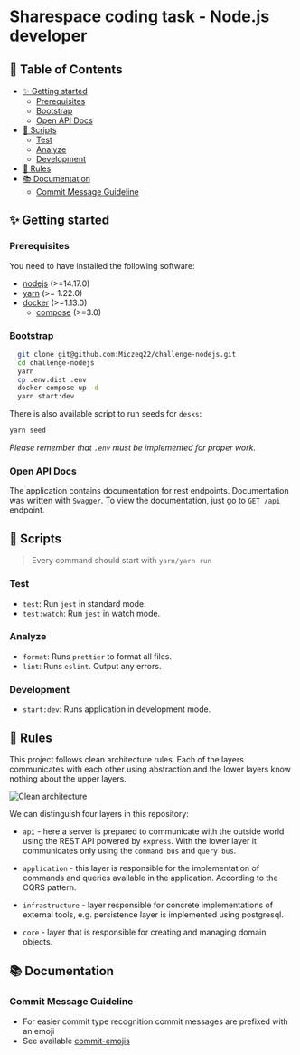 # Sharespace coding task - Node.js developer

## 📖 Table of Contents

- [✨ Getting started](#%e2%9c%a8-getting-started)
  - [Prerequisites](#prerequisites)
  - [Bootstrap](#bootstrap)
  - [Open API Docs](#open-api-docs)
- [📜 Scripts](#%f0%9f%93%9c-scripts)
  - [Test](#test)
  - [Analyze](#analyze)
  - [Development](#development)
- [📏 Rules](#%f0%9f%93%8f-rules)
- [📚 Documentation](#%f0%9f%93%9a-documentation)
  - [Commit Message Guideline](#commit-message-guideline)

## ✨ Getting started

### Prerequisites

You need to have installed the following software:

- [nodejs](https://nodejs.org/en/) (>=14.17.0)
- [yarn](https://yarnpkg.com/) (>= 1.22.0)
- [docker](https://www.docker.com/) (>=1.13.0)
  - [compose](https://docs.docker.com/compose/) (>=3.0)

### Bootstrap

```bash
  git clone git@github.com:Miczeq22/challenge-nodejs.git
  cd challenge-nodejs
  yarn
  cp .env.dist .env
  docker-compose up -d
  yarn start:dev
```

There is also available script to run seeds for `desks`:

```bash
yarn seed
```

_Please remember that `.env` must be implemented for proper work._

### Open API Docs

The application contains documentation for rest endpoints. Documentation was written with `Swagger`. To view the documentation, just go to `GET /api` endpoint.

## 📜 Scripts

> Every command should start with `yarn/yarn run`

### Test

- `test`: Run `jest` in standard mode.
- `test:watch`: Run `jest` in watch mode.

### Analyze

- `format`: Runs `prettier` to format all files.
- `lint`: Runs `eslint`. Output any errors.

### Development

- `start:dev`: Runs application in development mode.

## 📏 Rules

This project follows clean architecture rules. Each of the layers communicates with each other using abstraction and the lower layers know nothing about the upper layers.

![Clean architecture](https://miro.medium.com/max/1200/0*JD606Sqx6RYZLKdu.)

We can distinguish four layers in this repository:

- `api` - here a server is prepared to communicate with the outside world using the REST API powered by `express`. With the lower layer it communicates only using the `command bus` and `query bus`.

- `application` - this layer is responsible for the implementation of commands and queries available in the application. According to the CQRS pattern.

- `infrastructure` - layer responsible for concrete implementations of external tools, e.g. persistence layer is implemented using postgresql.

- `core` - layer that is responsible for creating and managing domain objects.

## 📚 Documentation

### Commit Message Guideline

- For easier commit type recognition commit messages are prefixed with an emoji
- See available [commit-emojis](https://github.com/sebald/commit-emojis#available-emojis)

